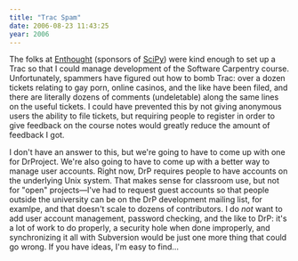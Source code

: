 ```yaml
---
title: "Trac Spam"
date: 2006-08-23 11:43:25
year: 2006
---
```

The folks at <a href="http://www.enthought.com">Enthought</a> (sponsors of <a href="http://www.scipy.org">SciPy</a>) were kind enough to set up a Trac so that I could manage development of the Software Carpentry course.  Unfortunately, spammers have figured out how to bomb Trac: over a dozen tickets relating to gay porn, online casinos, and the like have been filed, and there are literally dozens of comments (undeletable) along the same lines on the useful tickets.  I could have prevented this by not giving anonymous users the ability to file tickets, but requiring people to register in order to give feedback on the course notes would greatly reduce the amount of feedback I got.

I don't have an answer to this, but we're going to have to come up with one for DrProject. We're also going to have to come up with a better way to manage user accounts.  Right now, DrP requires people to have accounts on the underlying Unix system.  That makes sense for classroom use, but not for "open" projects—I've had to request guest accounts so that people outside the university can be on the DrP development mailing list, for examlpe, and that doesn't scale to dozens of contributors.  I do <em>not</em> want to add user account management, password checking, and the like to DrP: it's a lot of work to do properly, a security hole when done improperly, and synchronizing it all with Subversion would be just one more thing that could go wrong.  If you have ideas, I'm easy to find…
